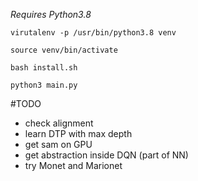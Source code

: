 *Requires Python3.8*
```source
virutalenv -p /usr/bin/python3.8 venv
```
```source
source venv/bin/activate
```
```source
bash install.sh
```
```source
python3 main.py
```
#TODO
- check alignment
- learn DTP with max depth
- get sam on GPU
- get abstraction inside DQN (part of NN)
- try Monet and Marionet
